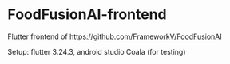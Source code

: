 # FoodFusionAI-frontend
Flutter frontend of https://github.com/FrameworkV/FoodFusionAI

Setup: flutter 3.24.3, android studio Coala (for testing)

